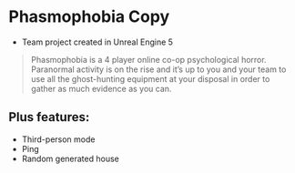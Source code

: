 # Phasmophobia Copy 

 - Team project created in Unreal Engine 5

 > Phasmophobia is a 4 player online co-op psychological horror.
Paranormal activity is on the rise and it’s up to you and your
team to use all the ghost-hunting equipment at your disposal
in order to gather as much evidence as you can.

## Plus features:

 - Third-person mode
 - Ping
 - Random generated house

